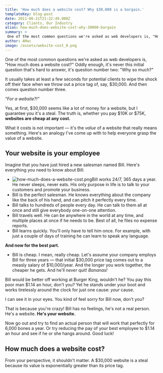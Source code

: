```yaml
---
title: 'How much does a website cost? Why $30,000 is a bargain.'
templateKey: blog-post
date: 2011-06-21T21:22:49.000Z
category: Clients, Our Industry
alias: how-much-does-website-cost-why-30000-bargain
summary: > 
 One of the most common questions we're asked as web developers is, "How much does a website cost?" Oddly enough, it's never this initial question that's hard to answer, it's question number two: "Why so much?"
author: AMac
image: /assets/website-cost_0.png
---
```


One of the most common questions we're asked as web developers is, "How much does a website cost?" Oddly enough, it's never this initial question that's hard to answer, it's question number two: "Why so much?"

It usually takes at least a few seconds for potential clients to wipe the shock off their face when we throw out a price tag of, say, $30,000. And then comes question number three.

_"For a website?!"_

Yes, at first, $30,000 seems like a lot of money for a website, but I guarantee you it's a steal. The truth is, whether you pay $10K or $75K, **websites are cheap at any cost.**

What it costs is not important — it's the _value_ of a website that really means something. Here's an analogy I've come up with to help everyone grasp the value of a website.

Your website is your employee
-----------------------------

Imagine that you have just hired a new salesman named Bill. Here's everything you need to know about Bill:

*   ![how-much-does-a-website-cost.png](/sites/default/files/how-much-does-a-website-cost.png)Bill works 24/7, 365 days a year. He never sleeps, never eats. His only purpose in life is to talk to your customers and promote your business.
*   Bill is the perfect salesman. He knows everything about the company like the back of his hand, and can pitch it perfectly every time.
*   Bill talks to hundreds of people every day. He can talk to them all at once and still give everybody one-on-one attention.
*   Bill travels well. He can be anywhere in the world at any time, and multiple places at once if he needs to be. Best of all, he files no expense reports.
*   Bill learns quickly. You'll only have to tell him once. For example, with just a couple of days of training he can learn to speak any language.

**And now for the best part.**

*   Bill is cheap. I mean, really cheap. Let's assume your company employs Bill for three years — that initial $30,000 price tag comes out to a measly salary of $10,000/year. And the longer you work together, the cheaper he gets. And he'll _never_ quit! _Bananas!_

Bill would be better off working at Burger King, wouldn't he? You pay this poor man $1.14 an hour, don't you? Yet he stands under your boot and works tirelessly around the clock for just one cause: _your_ cause.

I can see it in your eyes. You kind of feel sorry for Bill now, don't you?

That is because you're crazy! Bill has no feelings, he's not a real person. He's a website. **He's your website.**

Now go out and try to find an actual person that will work that perfectly for 6,000 bones a year. Or try reducing the pay of your best employee to $1.14 an hour and see if he or she hangs around. Good luck!

How much does a website cost?
-----------------------------

From your perspective, it shouldn't matter. A $30,000 website is a steal because its value is exponentially greater than its price tag.